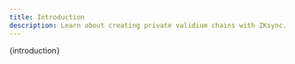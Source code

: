 ```yaml
---
title: Introduction
description: Learn about creating private validium chains with ZKsync.
---
```


{introduction}
